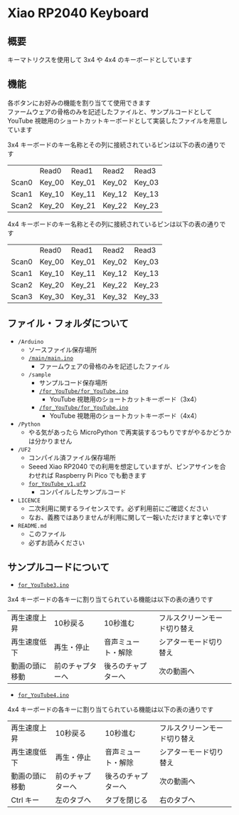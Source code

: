 # Xiao RP2040 Keyboard

## 概要

キーマトリクスを使用して 3x4 や 4x4 のキーボードとしています

## 機能

各ボタンにお好みの機能を割り当てて使用できます  
ファームウェアの骨格のみを記述したファイルと、サンプルコードとして YouTube 視聴用のショートカットキーボードとして実装したファイルを用意しています

3x4 キーボードのキー名称とその列に接続されているピンは以下の表の通りです

<table>
  <tr>
    <td></td> <td>Read0</td> <td>Read1</td> <td>Read2</td> <td>Read3</td>
  </tr>
  <tr>
    <td>Scan0</td> <td>Key_00</td> <td>Key_01</td> <td>Key_02</td> <td>Key_03</td>
  </tr>
  <tr>
    <td>Scan1</td> <td>Key_10</td> <td>Key_11</td> <td>Key_12</td> <td>Key_13</td>
  </tr>
  <tr>
    <td>Scan2</td> <td>Key_20</td> <td>Key_21</td> <td>Key_22</td> <td>Key_23</td>
  </tr>
</table>

4x4 キーボードのキー名称とその列に接続されているピンは以下の表の通りです

<table>
  <tr>
    <td></td> <td>Read0</td> <td>Read1</td> <td>Read2</td> <td>Read3</td>
  </tr>
  <tr>
    <td>Scan0</td> <td>Key_00</td> <td>Key_01</td> <td>Key_02</td> <td>Key_03</td>
  </tr>
  <tr>
    <td>Scan1</td> <td>Key_10</td> <td>Key_11</td> <td>Key_12</td> <td>Key_13</td>
  </tr>
  <tr>
    <td>Scan2</td> <td>Key_20</td> <td>Key_21</td> <td>Key_22</td> <td>Key_23</td>
  </tr>
  <tr>
    <td>Scan3</td> <td>Key_30</td> <td>Key_31</td> <td>Key_32</td> <td>Key_33</td>
  </tr>
</table>

## ファイル・フォルダについて

- `/Arduino`
  - ソースファイル保存場所
  - [`/main/main.ino`](./Arduino/main/main.ino)
    - ファームウェアの骨格のみを記述したファイル
  - `/sample`
    - サンプルコード保存場所
    - [`/for_YouTube/for_YouTube.ino`](./Arduino/sample/for_YouTube3/for_YouTube3.ino)
      - YouTube 視聴用のショートカットキーボード（3x4）
    - [`/for_YouTube/for_YouTube.ino`](./Arduino/sample/for_YouTube4/for_YouTube4.ino)
      - YouTube 視聴用のショートカットキーボード（4x4）
- `/Python`
  - やる気があったら MicroPython で再実装するつもりですがやるかどうかは分かりません
- `/UF2`
  - コンパイル済ファイル保存場所
  - Seeed Xiao RP2040 での利用を想定していますが、ピンアサインを合わせれば Raspberry Pi Pico でも動きます
  - [`for_YouTube_v1.uf2`](./UF2/for_YouTube_v1.uf2)
    - コンパイルしたサンプルコード
- `LICENCE`
  - 二次利用に関するライセンスです。必ず利用前にご確認ください
  - なお、義務ではありませんが利用に関して一報いただけますと幸いです
- `README.md`
  - このファイル
  - 必ずお読みください

## サンプルコードについて

- [`for_YouTube3.ino`](./Arduino/sample/for_YouTube3/for_YouTube3.ino)

3x4 キーボードの各キーに割り当てられている機能は以下の表の通りです

<table>
  <tr>
    <td>再生速度上昇</td> <td>10秒戻る</td> <td>10秒進む</td> <td>フルスクリーンモード切り替え</td>
  </tr>
  <tr>
    <td>再生速度低下</td> <td>再生・停止</td> <td>音声ミュート・解除</td> <td>シアターモード切り替え</td>
  </tr>
  <tr>
    <td>動画の頭に移動</td> <td>前のチャプターへ</td> <td>後ろのチャプターへ</td> <td>次の動画へ</td>
  </tr>
</table>

- [`for_YouTube4.ino`](./Arduino/sample/for_YouTube4/for_YouTube4.ino)

4x4 キーボードの各キーに割り当てられている機能は以下の表の通りです

<table>
  <tr>
    <td>再生速度上昇</td> <td>10秒戻る</td> <td>10秒進む</td> <td>フルスクリーンモード切り替え</td>
  </tr>
  <tr>
    <td>再生速度低下</td> <td>再生・停止</td> <td>音声ミュート・解除</td> <td>シアターモード切り替え</td>
  </tr>
  <tr>
    <td>動画の頭に移動</td> <td>前のチャプターへ</td> <td>後ろのチャプターへ</td> <td>次の動画へ</td>
  </tr>
  <tr>
    <td>Ctrl キー</td> <td>左のタブへ</td> <td>タブを閉じる</td> <td>右のタブへ</td>
  </tr>
</table>
